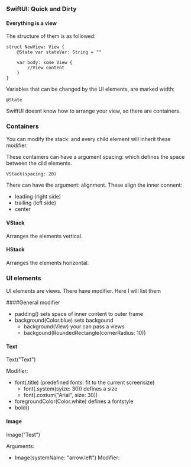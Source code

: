 ### SwiftUI: Quick and Dirty


#### Everything is a view

The structure of them is as followed:
```
struct NewView: View {
    @State var stateVar: String = ""

    var body: some View {
        //View content
    }
}
```

Variables that can be changed by the UI elements, are marked width: 
```
@State
```
SwiftUI doesnt know how to arrange your view, so there are containers.

### Containers
You can modify the stack: and every child element will inherit these 
modifier.

These containers can have a argument spacing: which defines the space between the cild elements.
```
VStack(spacing: 20)
```

There can have the argument: alignment. These align the inner connent:
* leading (right side)
* trailing (left side)
* center

#### VStack
Arranges the elements vertical.

#### HStack
Arranges the elements horizontal.

### UI elements
UI elements are views. There have modifier. Here I will list them

####General modifier

* padding() sets space of inner content to outer frame
* background(Color.blue) sets backgound
  * background(View) your can pass a views
  * backgound(RoundedRectangle(cornerRadius: 10))
#### Text

Text("Text")

Modifier:
* font(.title) (predefined fonts: fit to the current screensize)
  * font(.system(syize: 30)) defines a size
  * font(.costum("Arial", size: 30))
* foregroundColor(Color.white) defines a fontstyle
* bold() 

#### Image

Image("Test")

Arguments:
* Image(systemName: "arrow.left")
Modifier:

